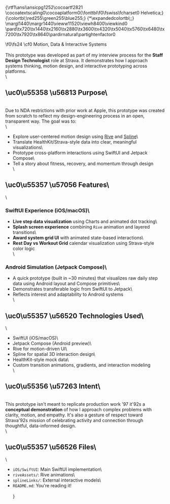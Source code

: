 {\rtf1\ansi\ansicpg1252\cocoartf2821
\cocoatextscaling0\cocoaplatform0{\fonttbl\f0\fswiss\fcharset0 Helvetica;}
{\colortbl;\red255\green255\blue255;}
{\*\expandedcolortbl;;}
\margl1440\margr1440\vieww11520\viewh8400\viewkind0
\pard\tx720\tx1440\tx2160\tx2880\tx3600\tx4320\tx5040\tx5760\tx6480\tx7200\tx7920\tx8640\pardirnatural\partightenfactor0

\f0\fs24 \cf0 Motion, Data & Interactive Systems\
\
This prototype was developed as part of my interview process for the **Staff Design Technologist** role at Strava. It demonstrates how I approach systems thinking, motion design, and interactive prototyping across platforms.\
\
## \uc0\u55358 \u56813  Purpose\
\
Due to NDA restrictions with prior work at Apple, this prototype was created from scratch to reflect my design-engineering process in an open, transparent way. The goal was to:\
\
- Explore user-centered motion design using [Rive](https://rive.app) and [Spline](https://spline.design/)\
- Translate HealthKit/Strava-style data into clear, meaningful visualizations\
- Prototype cross-platform interactions using SwiftUI and Jetpack Compose\
- Tell a story about fitness, recovery, and momentum through design\
\
## \uc0\u55357 \u57056  Features\
\
### SwiftUI Experience (iOS/macOS)\
- **Live step data visualization** using Charts and animated dot tracking\
- **Splash screen experience** combining `Rive` animation and layered transitions\
- **Award system grid UI** with animated state-based interactions\
- **Rest Day vs Workout Grid** calendar visualization using Strava-style color logic\
\
### Android Simulation (Jetpack Compose)\
- A quick prototype (built in ~30 minutes) that visualizes raw daily step data using Android layout and Compose primitives\
- Demonstrates transferable logic from SwiftUI to Jetpack\
- Reflects interest and adaptability to Android systems\
\
## \uc0\u55357 \u56520  Technologies Used\
\
- SwiftUI (iOS/macOS)\
- Jetpack Compose (Android preview)\
- Rive for motion-driven UI\
- Spline for spatial 3D interaction design\
- HealthKit-style mock data\
- Custom transition animations, gradients, and interaction modeling\
\
## \uc0\u55356 \u57263  Intent\
\
This prototype isn't meant to replicate production work \'97 it\'92s a **conceptual demonstration** of how I approach complex problems with clarity, motion, and empathy. It's also a gesture of respect toward Strava\'92s mission of celebrating activity and connection through thoughtful, data-informed design.\
\
## \uc0\u55357 \u56526  Files\
\
- `iOS/SwiftUI`: Main SwiftUI implementation\
- `riveAssets/`: Rive animations\
- `splineLinks/`: External interactive models\
- `README.md`: You're reading it!\
\
}